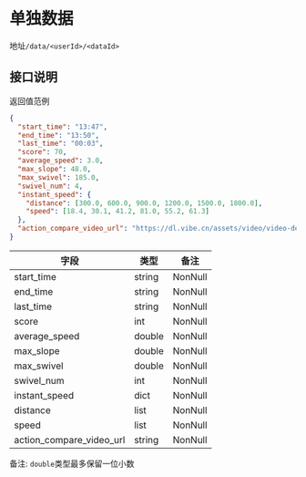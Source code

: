 # 单独数据

地址`/data/<userId>/<dataId>`

## 接口说明

返回值范例

```json
{
  "start_time": "13:47",
  "end_time": "13:50",
  "last_time": "00:03",
  "score": 70,
  "average_speed": 3.0,
  "max_slope": 48.0,
  "max_swivel": 185.0,
  "swivel_num": 4,
  "instant_speed": {
    "distance": [300.0, 600.0, 900.0, 1200.0, 1500.0, 1800.0],
    "speed": [18.4, 30.1, 41.2, 81.0, 55.2, 61.3]
  },
  "action_compare_video_url": "https://dl.vibe.cn/assets/video/video-demo-full.mp4"
}
```

| **字段**           | **类型**    | **备注**  |
|------------------|-----------|---------|
| start_time       | string    | NonNull |
| end_time         | string    | NonNull |
| last_time        | string    | NonNull |
| score            | int       | NonNull |
| average_speed    | double       | NonNull |
| max_slope        | double       | NonNull |
| max_swivel       | double       | NonNull |
| swivel_num       | int       | NonNull |
| instant_speed    | dict      | NonNull |
| distance         | list<double> | NonNull |
| speed            | list<double> | NonNull |
| action_compare_video_url | string    | NonNull |

备注: `double`类型最多保留一位小数